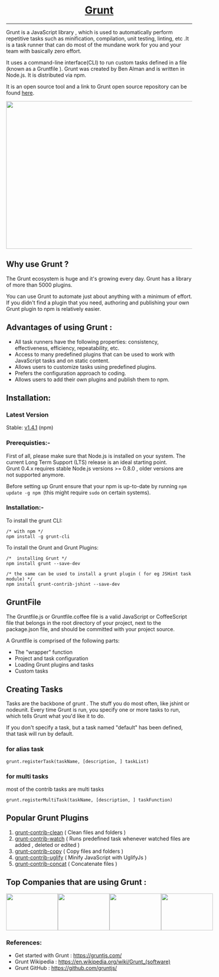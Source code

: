 
<h1 align="center"> <a href="https://socket.io/">Grunt</a></h1>
<hr>

Grunt is a JavaScript library , which is used to automatically perform repetitive tasks such as minification, compilation, unit testing, linting, etc .It is a task runner that can do most of the mundane work for you and your team with basically zero effort. 

It uses a command-line interface(CLI) to run custom tasks defined in a file (known as a Gruntfile ). Grunt was created by Ben Alman and is written in Node.js. It is distributed via npm. 

It is an open source tool and a link to Grunt open source repository can be found [here](https://gruntjs.com/).
<br>
<p align = "center">
<img src="https://gruntjs.com/img/grunt-logo.svg"  style="width:800px; 
            height:400px; 
            display: block;" />
</p>

## Why use Grunt ?

The Grunt ecosystem is huge and it's growing every day. Grunt has a library of more than 5000 plugins.

You can use Grunt to automate just about anything with a minimum of effort. If you didn't find a plugin that you need, authoring and publishing your own Grunt 
plugin to npm is relatively easier.

## Advantages of using Grunt :

- All task runners have the following properties: consistency, effectiveness, efficiency, repeatability, etc.
- Access to many predefined plugins that can be used to work with JavaScript tasks and on static content.
- Allows users to customize tasks using predefined plugins.
- Prefers the configuration approach to coding.
- Allows users to add their own plugins and publish them to npm.

## Installation:

### Latest Version

Stable: [v1.4.1](https://www.npmjs.org/package/grunt) (npm)


### Prerequisties:-

First of all, please make sure that Node.js is installed on your system. The current Long Term Support (LTS) release is an ideal starting point. <br>Grunt 0.4.x requires stable Node.js versions >= 0.8.0 , older versions are not supported anymore.

Before setting up Grunt ensure that your npm is up-to-date by running <code>npm update -g npm </code>(this might require <code>sudo</code> on certain systems).

### Installation:-

To install the grunt CLI:
```
/* with npm */
npm install -g grunt-cli
```

To install the Grunt and Grunt Plugins:
```
/*  installing Grunt */
npm install grunt --save-dev

/* the same can be used to install a grunt plugin ( for eg JSHint task module) */
npm install grunt-contrib-jshint --save-dev
```


## GruntFile

The Gruntfile.js or Gruntfile.coffee file is a valid JavaScript or CoffeeScript file that belongs in the root directory of your project, next to the package.json file, and should be committed with your project source.

A Gruntfile is comprised of the following parts:

- The "wrapper" function
- Project and task configuration
- Loading Grunt plugins and tasks
- Custom tasks

## Creating Tasks 

Tasks are the backbone of grunt . The stuff you do most often, like jshint or nodeunit. Every time Grunt is run, you specify one or more tasks to run, which tells Grunt what you'd like it to do.

If you don't specify a task, but a task named "default" has been defined, that task will run by default.

### for alias task
```
grunt.registerTask(taskName, [description, ] taskList)

```
### for multi tasks

most of the contrib tasks are multi tasks
```
grunt.registerMultiTask(taskName, [description, ] taskFunction)
```

## Popular Grunt Plugins

1.  [grunt-contrib-clean](https://www.npmjs.com/package/grunt-contrib-clean) ( Clean files and folders )
2. [grunt-contrib-watch](https://www.npmjs.com/package/grunt-contrib-watch) ( Runs predefined task whenever watched files are added , deleted or edited )
3. [grunt-contrib-copy](https://www.npmjs.com/package/grunt-contrib-copy) ( Copy files and folders )
4. [grunt-contrib-uglify](https://www.npmjs.com/package/grunt-contrib-uglify) ( Minify JavaScript with UglifyJs )
5. [grunt-contrib-concat](https://www.npmjs.com/package/grunt-contrib-concat) ( Concatenate files )

## Top Companies that are using Grunt :

<p align="center" style="display:flex;" ><img src="https://gruntjs.com/img/logo-twitter.jpg" style="width:140px;  height:100px; display: block;" />
<img src="https://gruntjs.com/img/logo-jquery.jpg" style="width:140px;  height:100px; display: block;" />
<img src="https://gruntjs.com/img/logo-adobe.jpg" style="width:140px;  height:100px; display: block;" />
<img src="https://gruntjs.com/img/logo-modernizr.jpg" style="width:140px;  height:100px; display: block;" />
</p> 


### References:

- Get started with Grunt : https://gruntjs.com/
- Grunt Wikipedia : https://en.wikipedia.org/wiki/Grunt_(software)
- Grunt GitHub : https://github.com/gruntjs/
